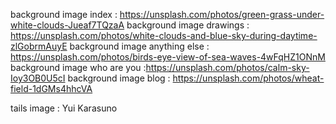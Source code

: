 background image index : https://unsplash.com/photos/green-grass-under-white-clouds-Jueaf7TQzaA
background image drawings : https://unsplash.com/photos/white-clouds-and-blue-sky-during-daytime-zlGobrmAuyE
background image anything else : https://unsplash.com/photos/birds-eye-view-of-sea-waves-4wFqHZ1ONnM
background image who are you :https://unsplash.com/photos/calm-sky-Ioy3OB0U5cI
background image blog : https://unsplash.com/photos/wheat-field-1dGMs4hhcVA

tails image : Yui Karasuno

